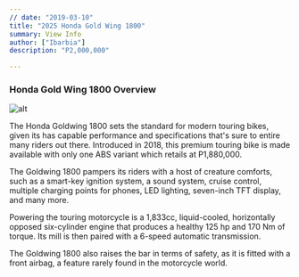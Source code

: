 ```yaml
---
// date: "2019-03-10"
title: "2025 Honda Gold Wing 1800"
summary: View Info
author: ["Ibarbia"]
description: "P2,000,000"

---
```

### Honda Gold Wing 1800 Overview

![alt](/7.png)

The Honda Goldwing 1800 sets the standard for modern touring bikes, given its has capable performance and specifications that's sure to entire many riders out there. Introduced in 2018, this premium touring bike is made available with only one ABS variant which retails at P1,880,000.

The Goldwing 1800 pampers its riders with a host of creature comforts, such as a smart-key ignition system, a sound system, cruise control, multiple charging points for phones, LED lighting, seven-inch TFT display, and many more.

Powering the touring motorcycle is a 1,833cc, liquid-cooled, horizontally opposed six-cylinder engine that produces a healthy 125 hp and 170 Nm of torque. Its mill is then paired with a 6-speed automatic transmission.

The Goldwing 1800 also raises the bar in terms of safety, as it is fitted with a front airbag, a feature rarely found in the motorcycle world.




